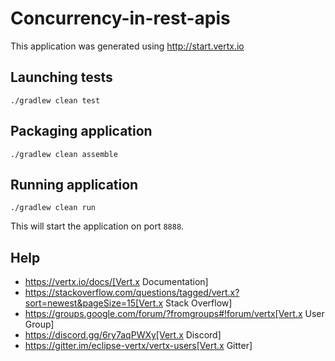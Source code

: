 # Concurrency-in-rest-apis

This application was generated using http://start.vertx.io

## Launching tests

```shell
./gradlew clean test
```

## Packaging application

```shell
./gradlew clean assemble
```

## Running application

```shell
./gradlew clean run
```

This will start the application on port `8888`.

## Help

* https://vertx.io/docs/[Vert.x Documentation]
* https://stackoverflow.com/questions/tagged/vert.x?sort=newest&pageSize=15[Vert.x Stack Overflow]
* https://groups.google.com/forum/?fromgroups#!forum/vertx[Vert.x User Group]
* https://discord.gg/6ry7aqPWXy[Vert.x Discord]
* https://gitter.im/eclipse-vertx/vertx-users[Vert.x Gitter]


